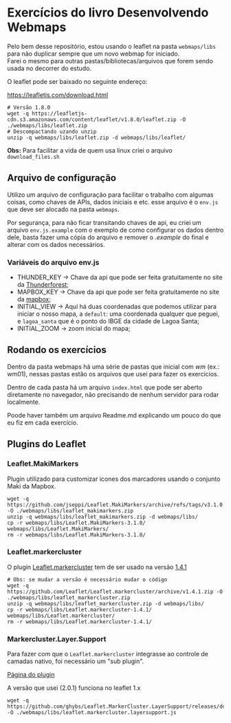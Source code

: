 # Exercícios do livro Desenvolvendo Webmaps

Pelo bem desse repositório, estou usando o leaflet na pasta `webmaps/libs` para não duplicar sempre que um novo webmap for iniciado.  
Farei o mesmo para outras pastas/bibliotecas/arquivos que forem sendo usada no decorrer do estudo.

O leaflet pode ser baixado no seguinte endereço:

https://leafletjs.com/download.html

```shell
# Versão 1.8.0
wget -q https://leafletjs-cdn.s3.amazonaws.com/content/leaflet/v1.8.0/leaflet.zip -O ./webmaps/libs/leaflet.zip
# Descompactando uzando unzip
unzip -q webmaps/libs/leaflet.zip -d webmaps/libs/leaflet/
```

**Obs:** Para facilitar a vida de quem usa linux criei o arquivo `download_files.sh`

## Arquivo de configuração

Utilizo um arquivo de configuração para facilitar o trabalho com algumas coisas, como chaves de APIs, dados iniciais e etc. esse arquivo é o `env.js` que deve ser alocado na pasta `webmaps`.

Por segurança, para não ficar transitando chaves de api, eu criei um arquivo `env.js.example` com o exemplo de como configurar os dados dentro dele, basta fazer uma cópia do arquivo e remover o _.example_ do final e alterar com os dados necessários.

### Variáveis do arquivo env.js

- THUNDER_KEY -> Chave da api que pode ser feita gratuitamente no site da [Thunderforest](https://www.thunderforest.com/);
- MAPBOX_KEY -> Chave da api que pode ser feita gratuitamente no site da [mapbox](https://www.mapbox.com/);
- INITIAL_VIEW -> Aqui há duas coordenadas que podemos utilizar para iniciar o nosso mapa, a `default`: uma coordenada qualquer que peguei, e `lagoa_santa` que é o ponto do IBGE da cidade de Lagoa Santa;
- INITIAL_ZOOM -> zoom inicial do mapa;

## Rodando os exercícios

Dentro da pasta webmaps há uma série de pastas que inicial com _wm_ (ex.: wm01), nessas pastas estão os arquivos que usei para fazer os exercícios.

Dentro de cada pasta há um arquivo `index.html` que pode ser aberto diretamente no navegador, não precisando de nenhum servidor para rodar localmente.

Poode haver também um arquivo Readme.md explicando um pouco do que eu fiz em cada exercício.

## Plugins do Leaflet

### Leaflet.MakiMarkers

Plugin utilizado para customizar icones dos marcadores usando o conjunto Maki da Mapbox.

```shell
wget -q https://github.com/jseppi/Leaflet.MakiMarkers/archive/refs/tags/v3.1.0.zip -O ./webmaps/libs/leaflet_makimarkers.zip
unzip -q webmaps/libs/leaflet_makimarkers.zip -d webmaps/libs/
cp -r webmaps/libs/Leaflet.MakiMarkers-3.1.0/ webmaps/libs/Leaflet.MakiMarkers/
rm -r webmaps/libs/Leaflet.MakiMarkers-3.1.0/
```

### Leaflet.markercluster

O plugin [Leaflet.markercluster](https://github.com/Leaflet/Leaflet.markercluster) tem de ser usado na versão [1.4.1](https://github.com/Leaflet/Leaflet.markercluster/archive/v1.4.1.zip)

```shell
# Obs: se mudar a versão é necessário mudar o código
wget -q https://github.com/Leaflet/Leaflet.markercluster/archive/v1.4.1.zip -O ./webmaps/libs/leaflet_markercluster.zip
unzip -q webmaps/libs/leaflet_markercluster.zip -d webmaps/libs/
cp -r webmaps/libs/Leaflet.markercluster-1.4.1/ webmaps/libs/Leaflet.markercluster/
rm -r webmaps/libs/Leaflet.markercluster-1.4.1/
```

### Markercluster.Layer.Support

Para fazer com que o `Leaflet.markercluster` integrasse ao controle de camadas nativo, foi necessário um "sub plugin".

[Página do plugin](https://ghybs.github.io/Leaflet.MarkerCluster.LayerSupport/)

A versão que usei (2.0.1) funciona no leaflet 1.x

```shell
wget -q https://github.com/ghybs/Leaflet.MarkerCluster.LayerSupport/releases/download/v2.0.1/leaflet.markercluster.layersupport.js -O ./webmaps/libs/leaflet.markercluster.layersupport.js
```
